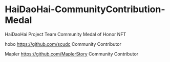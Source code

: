 # HaiDaoHai-CommunityContribution-Medal
HaiDaoHai Project Team Community Medal of Honor NFT

hobo https://github.com/scudc Community Contributor

Mapler https://github.com/MaplerStory Community Contributor
